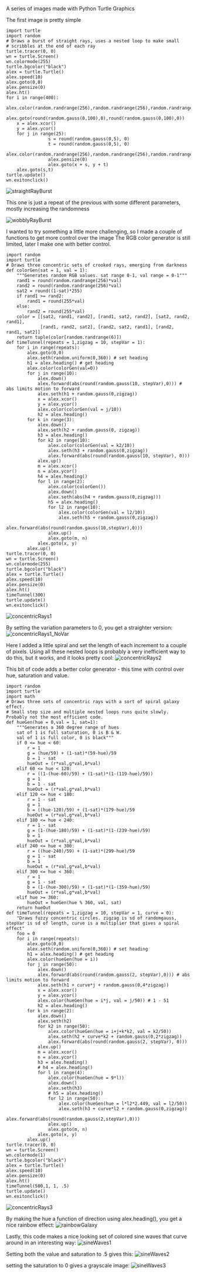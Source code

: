 A series of images made with Python Turtle Graphics

The first image is pretty simple

	import turtle
	import random
	# Draws a burst of straight rays, uses a nested loop to make small
	# scribbles at the end of each ray
	turtle.tracer(0, 0)
	wn = turtle.Screen()
	wn.colormode(255)
	turtle.bgcolor("black")
	alex = turtle.Turtle()
	alex.speed(10)
	alex.goto(0,0)
	alex.pensize(0)
	alex.ht()
	for i in range(400):
	    alex.color(random.randrange(256),random.randrange(256),random.randrange(256))
	    alex.goto(round(random.gauss(0,100),0),round(random.gauss(0,100),0))
	    x = alex.xcor()
	    y = alex.ycor()
	    for j in range(25):
	                s = round(random.gauss(0,5), 0)
	                t = round(random.gauss(0,5), 0)
	                alex.color(random.randrange(256),random.randrange(256),random.randrange(256))
	                alex.pensize(0)
	                alex.goto(x + s, y + t)
	    alex.goto(s,t)
	turtle.update()
	wn.exitonclick()

![straightRayBurst](straightRayBurst.png)

This one is just a repeat of the previous with some different parameters, mostly increasing the randomness

![wobblyRayBurst](wobblyRayBurst.png)

I wanted to try something a little more challenging, so I made a couple of functions to get more control over the image
The RGB color generator is still limited, later I make one with better control.

	import random
	import turtle
	# Draws three concentric sets of crooked rays, emerging from darkness
	def colorGen(sat = 1, val = 1):
	    """Generates random RGB values. sat range 0-1, val range = 0-1"""
	    rand1 = round(random.randrange(256)*val)
	    rand2 = round(random.randrange(256)*val)
	    sat2 = round((1-sat)*255)
	    if rand1 >= rand2:
	        rand1 = round(255*val)
	    else:
	        rand2 = round(255*val)
	    color = [[sat2, rand1, rand2], [rand1, sat2, rand2], [sat2, rand2, rand1],
	             [rand1, rand2, sat2], [rand2, sat2, rand1], [rand2, rand1, sat2]]
	    return tuple(color[random.randrange(6)])
	def timeTunnel(repeats = 1,zigzag = 10, stepVar = 1):
	    for i in range(repeats):
	        alex.goto(0,0)
	        alex.seth(random.uniform(0,360)) # set heading
	        h1 = alex.heading() # get heading
	        alex.color(colorGen(val=0))
	        for j in range(10):
	            alex.down()
	            alex.forward(abs(round(random.gauss(10, stepVar),0))) # abs limits motion to forward
	            alex.seth(h1 + random.gauss(0,zigzag))
	            x = alex.xcor()
	            y = alex.ycor()
	            alex.color(colorGen(val = j/10))
	            h2 = alex.heading()
	        for k in range(3):
	            alex.down()
	            alex.seth(h2 + random.gauss(0, zigzag))
	            h3 = alex.heading()
	            for k2 in range(10):
	                alex.color(colorGen(val = k2/10))
	                alex.seth(h3 + random.gauss(0,zigzag))
	                alex.forward(abs(round(random.gauss(10, stepVar), 0)))
	            alex.up()
	            m = alex.xcor()
	            n = alex.ycor()
	            h4 = alex.heading()
	            for l in range(2):
	                alex.color(colorGen())
	                alex.down()
	                alex.seth(abs(h4 + random.gauss(0,zigzag)))
	                h5 = alex.heading()
	                for l2 in range(10):
	                    alex.color(colorGen(val = l2/10))
	                    alex.seth(h5 + random.gauss(0,zigzag))
	                    alex.forward(abs(round(random.gauss(10,stepVar),0)))
	                alex.up()
	                alex.goto(m, n)
	            alex.goto(x, y)
	        alex.up()
	turtle.tracer(0, 0)
	wn = turtle.Screen()
	wn.colormode(255)
	turtle.bgcolor("black")
	alex = turtle.Turtle()
	alex.speed(10)
	alex.pensize(0)
	alex.ht()
	timeTunnel(300)
	turtle.update()
	wn.exitonclick()

![concentricRays1](concentricRays1.png)

By setting the variation parameters to 0, you get a straighter version:
![concentricRays1_NoVar](concentricRays1_NoVar.png)

Here I added a little spiral and set the length of each increment to a couple of pixels. Using all these nested loops is probably a very inefficient way to do this, but it works, and it looks pretty cool:
![concentricRays2](concentricRays2.png)

This bit of code adds a better color generator - this time with control over hue, saturation and value.

	import random
	import turtle
	import math
	# Draws three sets of concentric rays with a sort of spiral galaxy effect.
	# Small step size and multiple nested loops runs quite slowly. Probably not the most efficient code.
	def hueGen(hue = 0,val = 1, sat=1):
	    """Generates a 360 degree range of hues
	    sat of 1 is full saturation, 0 is B & W.
	    val of 1 is full color, 0 is black"""
	    if 0 <= hue < 60:
	        r = 1
	        g = (hue/59) + (1-sat)*(59-hue)/59
	        b = 1 - sat
	        hueOut = (r*val,g*val,b*val)
	    elif 60 <= hue < 120:
	        r = ((1-(hue-60)/59) + (1-sat)*(1-(119-hue)/59))
	        g = 1
	        b = 1 - sat
	        hueOut = (r*val,g*val,b*val)
	    elif 120 <= hue < 180:
	        r = 1 - sat
	        g = 1
	        b = ((hue-120)/59) + (1-sat)*(179-hue)/59
	        hueOut = (r*val,g*val,b*val)
	    elif 180 <= hue < 240:
	        r = 1 - sat
	        g = (1-(hue-180)/59) + (1-sat)*(1-(239-hue)/59)
	        b = 1
	        hueOut = (r*val,g*val,b*val)
	    elif 240 <= hue < 300:
	        r = ((hue-240)/59) + (1-sat)*(299-hue)/59
	        g = 1 - sat
	        b = 1
	        hueOut = (r*val,g*val,b*val)
	    elif 300 <= hue < 360:
	        r = 1
	        g = 1 - sat
	        b = (1-(hue-300)/59) + (1-sat)*(1-(359-hue)/59)
	        hueOut = (r*val,g*val,b*val)
	    elif hue >= 360:
	        hueOut = hueGen(hue % 360, val, sat)
	    return hueOut
	def timeTunnel(repeats = 1,zigzag = 10, stepVar = 1, curve = 0):
	    "Draws fuzzy concentric circles. zigzag is sd of randomgauss, stepVar is sd of length, curve is a multiplier that gives a spiral effect"
	    foo = 0
	    for i in range(repeats):
	        alex.goto(0,0)
	        alex.seth(random.uniform(0,360)) # set heading
	        h1 = alex.heading() # get heading
	        alex.color(hueGen(hue = i))
	        for j in range(50):
	            alex.down()
	            alex.forward(abs(round(random.gauss(2, stepVar),0))) # abs limits motion to forward
	            alex.seth(h1 + curve*j + random.gauss(0,4*zigzag))
	            x = alex.xcor()
	            y = alex.ycor()
	            alex.color(hueGen(hue = i*j, val = j/50)) # 1 - 51
	            h2 = alex.heading()
	        for k in range(2):
	            alex.down()
	            alex.seth(h2)
	            for k2 in range(50):
	                alex.color(hueGen(hue = i+j+k*k2, val = k2/50))
	                alex.seth(h2 + curve*k2 + random.gauss(0,2*zigzag))
	                alex.forward(abs(round(random.gauss(2, stepVar), 0)))
	            alex.up()
	            m = alex.xcor()
	            n = alex.ycor()
	            h3 = alex.heading()
	            # h4 = alex.heading()
	            for l in range(4):
	                alex.color(hueGen(hue = 9*l))
	                alex.down()
	                alex.seth(h3)
	                # h5 = alex.heading()
	                for l2 in range(50):
	                    alex.color(hueGen(hue = l*l2*2.449, val = l2/50))
	                    alex.seth(h3 + curve*l2 + random.gauss(0,zigzag))
	                    alex.forward(abs(round(random.gauss(2,stepVar),0)))
	                alex.up()
	                alex.goto(m, n)
	            alex.goto(x, y)
	        alex.up()
	turtle.tracer(0, 0)
	wn = turtle.Screen()
	wn.colormode(1)
	turtle.bgcolor("black")
	alex = turtle.Turtle()
	alex.speed(10)
	alex.pensize(0)
	alex.ht()
	timeTunnel(500,1, 1, .5)
	turtle.update()
	wn.exitonclick() 

![concentricRays3](concentricRays3.png)

By making the hue a function of direction using alex.heading(), you get a nice rainbow effect:
![rainbowGalaxy](rainbowGalaxy.png)

Lastly, this code makes a nice looking set of colored sine waves that curve around in an interesting way:
![sineWaves1](sineWaves1.png)

Setting both the value and saturation to .5 gives this:
![sineWaves2](sineWaves2.png)

setting the saturation to 0 gives a grayscale image:
![sineWaves3](sineWaves3.png)

